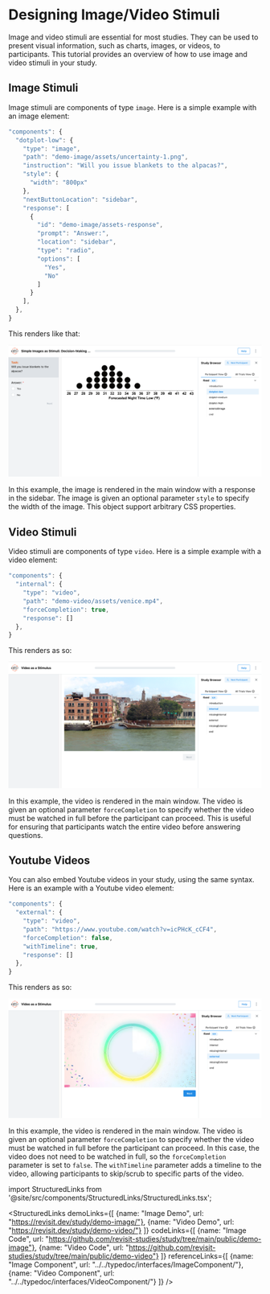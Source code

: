 # Designing Image/Video Stimuli



Image and video stimuli are essential for most studies. They can be used to present visual information, such as charts, images, or videos, to participants. This tutorial provides an overview of how to use image and video stimuli in your study.

## Image Stimuli

Image stimuli are components of type `image`. Here is a simple example with an image element: 

```js
"components": {
  "dotplot-low": {
    "type": "image",
    "path": "demo-image/assets/uncertainty-1.png",
    "instruction": "Will you issue blankets to the alpacas?",
    "style": {
      "width": "800px"
    },
    "nextButtonLocation": "sidebar",
    "response": [
      {
        "id": "demo-image/assets-response",
        "prompt": "Answer:",
        "location": "sidebar",
        "type": "radio",
        "options": [
          "Yes",
          "No"
        ]
      }
    ],
  },
}
```

This renders like that:

![An image stimulus](img/image-stimulus.png)

In this example, the image is rendered in the main window with a response in the sidebar. The image is given an optional parameter `style` to specify the width of the image. This object support arbitrary CSS properties.

## Video Stimuli

Video stimuli are components of type `video`. Here is a simple example with a video element: 

```js
"components": {
  "internal": {
    "type": "video",
    "path": "demo-video/assets/venice.mp4",
    "forceCompletion": true,
    "response": []
  },
}
```

This renders as so:

![A video stimulus](img/video-stimulus.png)

In this example, the video is rendered in the main window. The video is given an optional parameter `forceCompletion` to specify whether the video must be watched in full before the participant can proceed. This is useful for ensuring that participants watch the entire video before answering questions.

## Youtube Videos

You can also embed Youtube videos in your study, using the same syntax. Here is an example with a Youtube video element: 

```js
"components": {
  "external": {
    "type": "video",
    "path": "https://www.youtube.com/watch?v=icPHcK_cCF4",
    "forceCompletion": false,
    "withTimeline": true,
    "response": []
  },
}
```

This renders as so:

![A Youtube video stimulus](img/youtube-stimulus.png)

In this example, the video is rendered in the main window. The video is given an optional parameter `forceCompletion` to specify whether the video must be watched in full before the participant can proceed. In this case, the video does not need to be watched in full, so the `forceCompletion` parameter is set to `false`. The `withTimeline` parameter adds a timeline to the video, allowing participants to skip/scrub to specific parts of the video.


import StructuredLinks from '@site/src/components/StructuredLinks/StructuredLinks.tsx';

<StructuredLinks
    demoLinks={[
        {name: "Image Demo", url: "https://revisit.dev/study/demo-image/"},
        {name: "Video Demo", url: "https://revisit.dev/study/demo-video/"}
    ]}
    codeLinks={[
        {name: "Image Code", url: "https://github.com/revisit-studies/study/tree/main/public/demo-image"},
        {name: "Video Code", url: "https://github.com/revisit-studies/study/tree/main/public/demo-video"}
    ]}
    referenceLinks={[
        {name: "Image Component", url: "../../typedoc/interfaces/ImageComponent/"},
        {name: "Video Component", url: "../../typedoc/interfaces/VideoComponent/"}
    ]}
/>